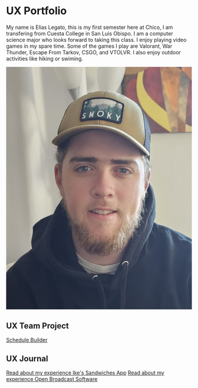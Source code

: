 # UX Portfolio

My name is Elias Legato, this is my first semester here at Chico, I am transfering from Cuesta College in San Luis Obispo. 
I am a computer science major who looks forward to taking this class. I enjoy playing video games in my spare time.
Some of the games I play are Valorant, War Thunder, Escape From Tarkov, CSGO, and VTOLVR. I also enjoy outdoor activities
like hiking or swiming.

![photo of me](/assets/20230718_153315.jpg)

## UX Team Project

[Schedule Builder](https://github.com/ChicoState/UX-ScheduleBuilder/tree/main)

## UX Journal

[Read about my experience Ike's Sandwiches App](j01/)
[Read about my experience Open Broadcast Software](j01/j02)
